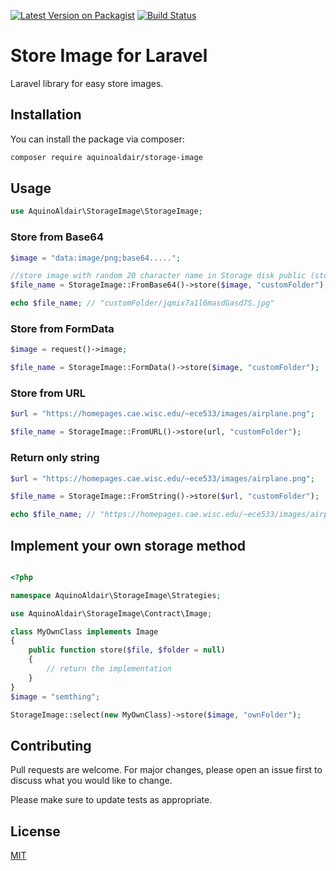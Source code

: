[![Latest Version on Packagist](https://img.shields.io/packagist/v/aquinoaldair/storage-image.svg?style=flat-square)](https://packagist.org/packages/aquinoaldair/storage-image)
[![Build Status](https://travis-ci.org/aquinoaldair/storage-image.svg?branch=main)](https://travis-ci.org/aquinoaldair/storage-image)

# Store Image for Laravel

Laravel library for easy store images.

## Installation

You can install the package via composer:

```bash
composer require aquinoaldair/storage-image
```

## Usage

```php
use AquinoAldair\StorageImage\StorageImage;
```

### Store from Base64

```php
$image = "data:image/png;base64.....";

//store image with random 20 character name in Storage disk public (storage/app/public/customFolder) 
$file_name = StorageImage::FromBase64()->store($image, "customFolder");

echo $file_name; // "customFolder/jqmix7a1l6masdGasd7S.jpg"
```

### Store from FormData

```php
$image = request()->image;

$file_name = StorageImage::FormData()->store($image, "customFolder");
```

### Store from URL

```php
$url = "https://homepages.cae.wisc.edu/~ece533/images/airplane.png";

$file_name = StorageImage::FromURL()->store(url, "customFolder");
```

### Return only string

```php
$url = "https://homepages.cae.wisc.edu/~ece533/images/airplane.png";

$file_name = StorageImage::FromString()->store($url, "customFolder");

echo $file_name; // "https://homepages.cae.wisc.edu/~ece533/images/airplane.png"

```

## Implement your own storage method

```php

<?php

namespace AquinoAldair\StorageImage\Strategies;

use AquinoAldair\StorageImage\Contract\Image;

class MyOwnClass implements Image
{
    public function store($file, $folder = null)
    {
        // return the implementation
    }
}
$image = "semthing";

StorageImage::select(new MyOwnClass)->store($image, "ownFolder");

```

## Contributing
Pull requests are welcome. For major changes, please open an issue first to discuss what you would like to change.

Please make sure to update tests as appropriate.

## License

[MIT](./LICENSE.md)
